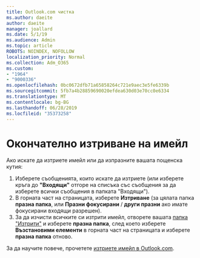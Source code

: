 ```yaml
---
title: Outlook.com чистка
ms.author: daeite
author: daeite
manager: joallard
ms.date: 5/1/19
ms.audience: Admin
ms.topic: article
ROBOTS: NOINDEX, NOFOLLOW
localization_priority: Normal
ms.collection: Adm_O365
ms.custom:
- "1964"
- "9000336"
ms.openlocfilehash: 0bc0672dfb71a65858264c721e9aec3e5fe6339b
ms.sourcegitcommit: 5fb7a4b28859690020efdea630d03e70cc0e6334
ms.translationtype: MT
ms.contentlocale: bg-BG
ms.lasthandoff: 06/28/2019
ms.locfileid: "35373258"
---
```

# <a name="permanently-delete-email"></a>Окончателно изтриване на имейл

Ако искате да изтриете имейл или да изпразните вашата пощенска кутия:

1. Изберете съобщенията, които искате да изтриете (или изберете кръга до **"Входящи"** отгоре на списъка със съобщения за да изберете всички съобщения в папката "Входящи").
1. В горната част на страницата, изберете **Изтриване** (за цялата папка **празна папка**, или **Празни фокусирани** / **други празни** ако имате фокусирани входящи разрешен).
1. За да изчисти всичките си изтрити имейл, отворете вашата [папка "Изтрити"](https://outlook.live.com/mail/deleteditems) и изберете **празна папка**, след което изберете **Възстановими елементи** в горната част на страницата и изберете **празна папка** отново.

За да научите повече, прочетете [изтриете имейл в Outlook.com](https://support.office.com/article/a9b63739-5392-412a-8e9a-d4b02708dee4).